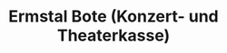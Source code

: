 ---
title: "Ermstal Bote (Konzert- und Theaterkasse)"
url: /bad-urach/ermstal-bote-konzert-und-theaterkasse/
shop: Tickets
---